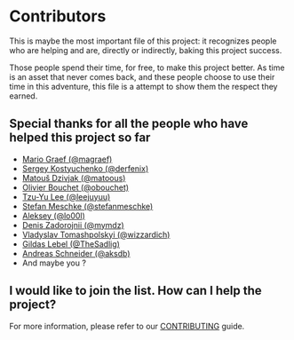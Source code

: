 # Contributors

This is maybe the most important file of this project: it recognizes people who
are helping and are, directly or indirectly, baking this project success.

Those people spend their time, for free, to make this project better. As time is an
asset that never comes back, and these people choose to use their time in this
adventure, this file is a attempt to show them the respect they earned.

## Special thanks for all the people who have helped this project so far

* [Mario Graef (@magraef)](https://github.com/magraef)
* [Sergey Kostyuchenko (@derfenix)](https://github.com/derfenix)
* [Matouš Dzivjak (@matoous)](https://github.com/matoous)
* [Olivier Bouchet (@obouchet)](https://github.com/obouchet)
* [Tzu-Yu Lee (@leejuyuu)](https://github.com/leejuyuu)
* [Stefan Meschke (@stefanmeschke)](https://github.com/stefanmeschke)
* [Aleksey (@lo00l)](https://github.com/lo00l)
* [Denis Zadorojnii (@mymdz)](https://github.com/mymdz)
* [Vladyslav Tomashpolskyi (@wizzardich)](https://github.com/wizzardich)
* [Gildas Lebel (@TheSadlig)](https://github.com/TheSadlig)
* [Andreas Schneider (@aksdb)](https://github.com/aksdb)
* And maybe you ?

## I would like to join the list. How can I help the project?

For more information, please refer to our [CONTRIBUTING](./CONTRIBUTING.md) guide.